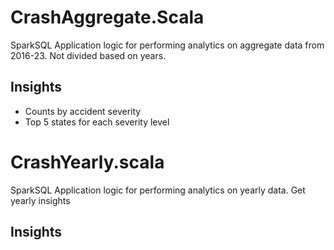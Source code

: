 # CrashAggregate.Scala

SparkSQL Application logic for performing analytics on aggregate data from 2016-23. Not divided based on years.

## Insights
- Counts by accident severity
- Top 5 states for each severity level 


# CrashYearly.scala
SparkSQL Application logic for performing analytics on yearly data. Get yearly insights

## Insights

